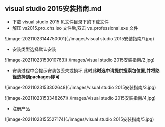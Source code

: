 ## visual studio 2015安装指南.md

* 下载 visual studio 2015 见文件目录下的下载文件
* 解压 vs2015.pro_chs.iso 文件后,双击 vs_professional.exe 文件

![image-20211023144750001](./images/visual studio 2015安装指南/1.jpg)

* 安装类型选择默认安装

![image-20211023153010763](./images/visual studio 2015安装指南/2.jpg)

* 安装过程中会提示安装包丢失或损坏,此时**此时选中请提供搜索包位置,并将路径选择到packages即可**

![image-20211023153302648](./images/visual studio 2015安装指南/3.jpg)



![image-20211023153348267](./images/visual studio 2015安装指南/4.jpg)

* 注册产品

![image-20211023155527174](./images/visual studio 2015安装指南/5.jpg)